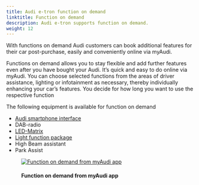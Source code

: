 ```yaml
---
title: Audi e-tron function on demand
linktitle: Function on demand
description: Audi e-tron supports function on demand.
weight: 12
---
```

<!-- markdownlint-disable MD033 -->

With functions on demand Audi customers can book additional features for their car post-purchase, easily and conveniently online via myAudi.

Functions on demand allows you to stay flexible and add further features even after you have bought your Audi. It’s quick and easy to do online via myAudi. You can choose selected functions from the areas of driver assistance, lighting or infotainment as necessary, thereby individually enhancing your car’s features. You decide for how long you want to use the respective function

The following equipment is available for function on demand

- [Audi smartphone interface](/models/e-tron/technology/uiandoperations/smartphoneinterface/)
- DAB-radio
- [LED-Matrix](/models/e-tron/technology/lights/#hd-matrix-led-headlights)
- [Light function package](/models/e-tron/technology/lights/#hd-matrix-led-headlights)
- High Beam assistant
- Park Assist

<figure>
    <a href="https://media.electrichasgoneaudi.net/multimedia/models/e-tron/technology/fod/fod1.jpg">
        <img src="https://media.electrichasgoneaudi.net/multimedia/models/e-tron/technology/fod/fod1s.jpg"
        alt="Function on demand from myAudi app" title="Function on demand from myAudi app">
    </a>
    <figcaption><h4>Function on demand from myAudi app</h4></figcaption>
</figure>
